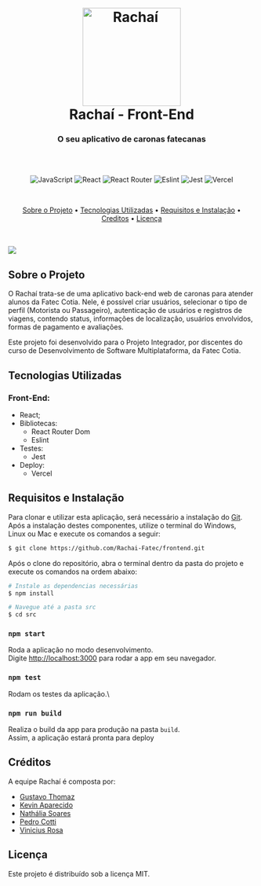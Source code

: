 <h1 align="center">
  <br>
<img src="https://i.imgur.com/jYjAhRF.png" alt="Rachaí" width="200">
  <br>
  Rachaí - Front-End
  <br>
</h1>

<h3 align="center">O seu aplicativo de caronas fatecanas</h3>
<br>
<br>
<p align="center">
<img src="https://img.shields.io/badge/javascript-%23323330.svg?style=for-the-badge&logo=javascript&logoColor=%23F7DF1E" alt="JavaScript">
<img src="https://img.shields.io/badge/React-20232A?style=for-the-badge&logo=react&logoColor=61DAFB" alt="React">
<img src="https://img.shields.io/badge/React_Router-CA4245?style=for-the-badge&logo=react-router&logoColor=white" alt="React Router">
<img src="https://img.shields.io/badge/eslint-3A33D1?style=for-the-badge&logo=eslint&logoColor=white" alt="Eslint">
<img src="https://img.shields.io/badge/Jest-323330?style=for-the-badge&logo=Jest&logoColor=white" alt="Jest">
<img src="https://img.shields.io/badge/Vercel-000000?style=for-the-badge&logo=vercel&logoColor=white" alt="Vercel">
</p>
<br>

<p align="center">
  <a href="#sobre-o-projeto">Sobre o Projeto</a> •
  <a href="#tecnologias-utilizadas">Tecnologias Utilizadas</a> •
  <a href="#requisitos-e-instalacao">Requisitos e Instalação</a> •
  <a href="#creditos">Creditos</a> •
  <a href="#licença">Licença</a>
</p>
<br><br>
<img src="https://i.imgur.com/VazEPNK.png">

## Sobre o Projeto

O Rachaí trata-se de uma aplicativo back-end web de caronas para atender alunos da Fatec Cotia. Nele, é possível criar usuários, selecionar o tipo de perfil (Motorista ou Passageiro), autenticação de usuários e registros de viagens, contendo status, informações de localização, usuários envolvidos, formas de pagamento e avaliações.

Este projeto foi desenvolvido para o Projeto Integrador, por discentes do curso de Desenvolvimento de Software Multiplataforma, da Fatec Cotia.

## Tecnologias Utilizadas

### Front-End:
* React;
* Bibliotecas:
    * React Router Dom
    * Eslint
* Testes:
    * Jest
* Deploy:
    * Vercel


## Requisitos e Instalação

Para clonar e utilizar esta aplicação, será necessário a instalação do [Git](https://git-scm.com). Após a instalação destes componentes, utilize o terminal do Windows, Linux ou Mac e execute os comandos a seguir:

```bash
$ git clone https://github.com/Rachai-Fatec/frontend.git
```
Após o clone do repositório, abra o terminal dentro da pasta do projeto e execute os comandos na ordem abaixo:

```bash
# Instale as dependencias necessárias
$ npm install
```
```bash
# Navegue até a pasta src
$ cd src
```

### `npm start`

Roda a aplicação no modo desenvolvimento.\
Digite [http://localhost:3000](http://localhost:3000) para rodar a app em seu navegador.

### `npm test`

Rodam os testes da aplicação.\

### `npm run build`

Realiza o build da app para produção na pasta `build`.\
Assim, a aplicação estará pronta para deploy

## Créditos

A equipe Rachaí é composta por:

- <a href="https://github.com/ThomazGB">Gustavo Thomaz</a>
- <a href="https://github.com/kevinhomarinho">Kevin Aparecido</a>
- <a href="https://github.com/Nathalia-Soares">Nathália Soares</a>
- <a href="https://github.com/PedroCotti">Pedro Cotti</a>
- <a href="https://github.com/ViniciusRosa08">Vinicius Rosa</a>

## Licença

Este projeto é distribuído sob a licença MIT.
